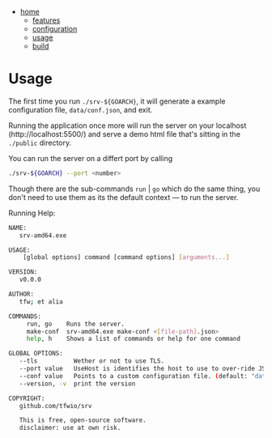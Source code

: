 [home]: ../../readme.md "github.com/tfwio/srv/readme.md"
[features]: features.md
[configuration]: configuration.md
[build]: build.md
[usage]: usage.md
<!-- []:  -->

- [home]
    - [features]
    - [configuration]
    - [usage]
    - [build]


Usage
================

The first time you run `./srv-${GOARCH}`, it will generate a example configuration file, `data/conf.json`, and exit.

Running the application once more will run the server on your localhost (http://localhost:5500/) and serve a demo html file that's sitting in the `./public` directory.

You can run the server on a differt port by calling

```bash
./srv-${GOARCH} --port <number>
```

Though there are the sub-commands `run` | `go` which do the same thing, you don't need to use them as its the default context — to run the server.

Running Help:
```bash
NAME:
   srv-amd64.exe

USAGE:
    [global options] command [command options] [arguments...]

VERSION:
   v0.0.0

AUTHOR:
   tfw; et alia

COMMANDS:
     run, go    Runs the server.
     make-conf  srv-amd64.exe make-conf <[file-path].json>
     help, h    Shows a list of commands or help for one command

GLOBAL OPTIONS:
   --tls          Wether or not to use TLS.
   --port value   UseHost is identifies the host to use to over-ride JSON config. (default: 0)
   --conf value   Points to a custom configuration file. (default: "data/conf.json")
   --version, -v  print the version

COPYRIGHT:
   github.com/tfwio/srv

   This is free, open-source software.
   disclaimer: use at own risk.

```
